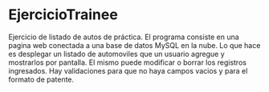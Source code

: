 # EjercicioTrainee
Ejercicio de listado de autos de práctica.
El programa consiste en una pagina web conectada a una base de datos MySQL en la nube. Lo que hace es desplegar un listado de automoviles 
que un usuario agregue y mostrarlos por pantalla. El mismo puede modificar o borrar los registros ingresados.
Hay validaciones para que no haya campos vacios y para el formato de patente.

